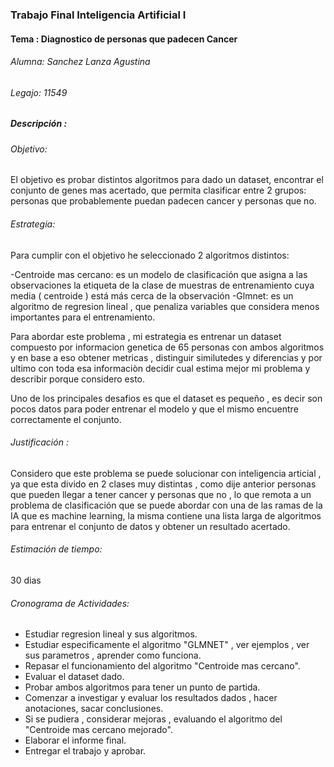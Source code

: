### Trabajo Final Inteligencia Artificial I 

#### Tema : Diagnostico de personas que padecen Cancer

###### Alumna: Sanchez Lanza Agustina
###### Legajo: 11549
##### Descripción :

###### Objetivo: 

El objetivo es probar distintos algoritmos para dado un dataset, encontrar el conjunto de genes mas acertado, que permita clasificar entre 2 grupos: personas que probablemente puedan padecen cancer y personas que no.

###### Estrategia: 

Para cumplir con el objetivo he seleccionado 2 algoritmos distintos:

-Centroide mas cercano: es un modelo de clasificación que asigna a las observaciones la etiqueta de la clase de muestras de entrenamiento cuya media ( centroide ) está más cerca de la observación
-Glmnet: es un algoritmo de regresion lineal , que penaliza variables que considera menos importantes para el entrenamiento.

Para abordar este problema , mi estrategia es entrenar un dataset compuesto por informacion genetica de 65 personas con ambos algoritmos y en base a eso obtener metricas , distinguir similutedes y diferencias y por ultimo con toda esa informaciòn decidir cual estima mejor mi problema y describir porque considero esto. 

Uno de los principales desafios es que el dataset es pequeño , es decir son pocos datos para poder entrenar el modelo y que el mismo encuentre correctamente el conjunto.

###### Justificación : 

Considero que este problema se puede solucionar con inteligencia articial , ya que esta divido en 2 clases muy distintas , como dije anterior personas que pueden llegar a tener cancer y personas que no , lo que remota a un problema de clasificación que se puede abordar con una de las ramas de la IA que es machine learning, la misma contiene una lista larga de algoritmos para entrenar el conjunto de datos y obtener un resultado acertado.

###### Estimación de tiempo:

30 dias 

###### Cronograma de Actividades:

- Estudiar regresion lineal y sus algoritmos.
- Estudiar especificamente el algoritmo "GLMNET" , ver ejemplos , ver sus parametros , aprender como funciona.
- Repasar el funcionamiento del algoritmo "Centroide mas cercano".
- Evaluar el dataset dado.
- Probar ambos algoritmos para tener un punto de partida.
- Comenzar a investigar y evaluar los resultados dados , hacer anotaciones, sacar conclusiones.
- Si se pudiera , considerar mejoras , evaluando el algoritmo del "Centroide mas cercano mejorado".
- Elaborar el informe final.
- Entregar el trabajo y aprobar.

